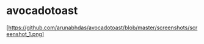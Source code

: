 # avocadotoast
[https://github.com/arunabhdas/avocadotoast/blob/master/screenshots/screenshot_1.png]
